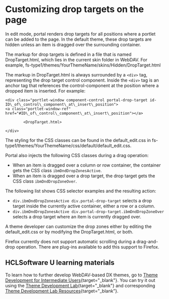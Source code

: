 # Customizing drop targets on the page

In edit mode, portal renders drop targets for all positions where a portlet can be added to the page. In the default theme, these drop targets are hidden unless an item is dragged over the surrounding container.

The markup for drop targets is defined in a file that is named DropTarget.html, which lies in the current skin folder in WebDAV. For example, fs-type1/themes/YourThemeName/skins/Hidden/DropTarget.html

The markup in DropTarget.html is always surrounded by a `<div>` tag, representing the drop target control component. Inside the `<div>` tag is an anchor tag that references the control-component at the position where a dropped item is inserted. For example:

```
<div class="portlet-window component-control portal-drop-target id-ID\_of\_control\_component\_at\_insert\_position">
<a class="portlet-window-ref" href="#ID\_of\_control\_component\_at\_insert\_position"></a>

        <DropTarget.html>

</div>
```

The styling for the CSS classes can be found in the default\_edit.css in fs-type1/themes/YourThemeName/css/default/default\_edit.css.

Portal also injects the following CSS classes during a drag operation:

-   When an item is dragged over a column or row container, the container gets the CSS class `ibmDndDropZonesActive`.
-   When an item is dragged over a drop target, the drop target gets the CSS class `ibmDndDropZoneOver`.

The following list shows CSS selector examples and the resulting action:

-   `div.ibmDndDropZonesActive div.portal-drop-target` selects a drop target inside the currently active container, either a row or a column.
-   `div.ibmDndDropZonesActive div.portal-drop-target.ibmDndDropZoneOver` selects a drop target where an item is currently dragged over.

A theme developer can customize the drop zones either by editing the default\_edit.css or by modifying the DropTarget.html, or both.

Firefox currently does not support automatic scrolling during a drag-and-drop operation. There are plug-ins available to add this support to Firefox.

## HCLSoftware U learning materials

To learn how to further develop WebDAV-based DX themes, go to [Theme Development for Intermediate Users](https://hclsoftwareu.hcltechsw.com/component/axs/?view=sso_config&id=3&forward=https%3A%2F%2Fhclsoftwareu.hcltechsw.com%2Fcourses%2Flesson%2F%3Fid%3D3462){target="_blank"}. You can try it out using the [Theme Development Lab](https://hclsoftwareu.hcltechsw.com/images/Lc4sMQCcN5uxXmL13gSlsxClNTU3Mjc3NTc4MTc2/DS_Academy/DX/Developer/HDX-DEV-200_Theme_Development.pdf){target="_blank"} and corresponding [Theme Development Lab Resources](https://hclsoftwareu.hcltechsw.com/images/Lc4sMQCcN5uxXmL13gSlsxClNTU3Mjc3NTc4MTc2/DS_Academy/DX/Developer/HDX-DEV-200_Theme_Development_Lab_Resources.zip){target="_blank”}.
